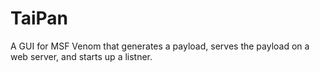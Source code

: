 # TaiPan
A GUI for MSF Venom that generates a payload, serves the payload on a web server, and starts up a listner. 
